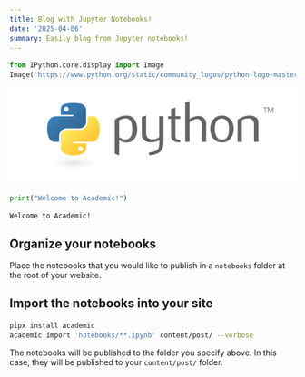 ```yaml
---
title: Blog with Jupyter Notebooks!
date: '2025-04-06'
summary: Easily blog from Jupyter notebooks!
---
```



```python
from IPython.core.display import Image
Image('https://www.python.org/static/community_logos/python-logo-master-v3-TM-flattened.png')
```

    
![png](output_1_0.png)
    

```python
print("Welcome to Academic!")
```

    Welcome to Academic!

## Organize your notebooks

Place the notebooks that you would like to publish in a `notebooks` folder at the root of your website.

## Import the notebooks into your site

```bash
pipx install academic
academic import 'notebooks/**.ipynb' content/post/ --verbose
```

The notebooks will be published to the folder you specify above. In this case, they will be published to your `content/post/` folder.
